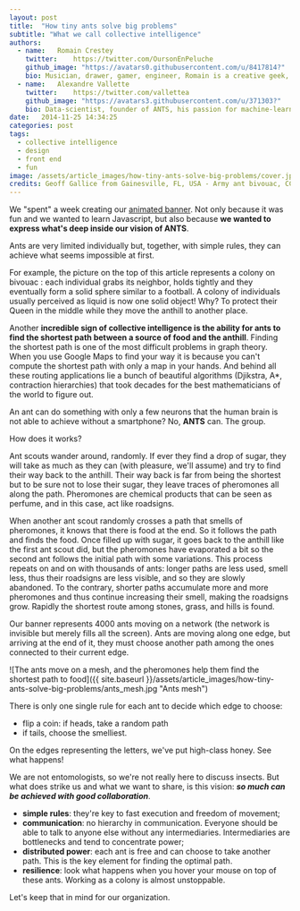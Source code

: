 ```yaml
---
layout: post
title:  "How tiny ants solve big problems"
subtitle: "What we call collective intelligence"
authors:
  - name:   Romain Crestey
    twitter:    https://twitter.com/OursonEnPeluche
    github_image: "https://avatars0.githubusercontent.com/u/8417814?"
    bio: Musician, drawer, gamer, engineer, Romain is a creative geek, convinced that the best technology is half useless without a well-thought design. With a growing UX interest, he works on developing ergonomic solutions to help give the users back the control on their data.
  - name:   Alexandre Vallette
    twitter:    https://twitter.com/vallettea
    github_image: "https://avatars3.githubusercontent.com/u/371303?"
    bio: Data-scientist, founder of ANTS, his passion for machine-learning applied to geographical data and networks comes from his Phd in chaos theory. Open-data enthusiast, he is committed to show how open-innovation can lead to a better governance and economy.
date:   2014-11-25 14:34:25
categories: post
tags: 
  - collective intelligence
  - design
  - front end
  - fun
image: /assets/article_images/how-tiny-ants-solve-big-problems/cover.jpg
credits: Geoff Gallice from Gainesville, FL, USA - Army ant bivouac, CC BY 2.0
---
```


We "spent" a week creating our [animated banner](http://ants.builders). Not only because it was fun and we wanted to learn Javascript, but also because **we wanted to express what's deep inside our vision of ANTS**.

Ants are very limited individually but, together, with simple rules, they can achieve what seems impossible at first.

For example, the picture on the top of this article represents a colony on bivouac : each individual grabs its neighbor, holds tightly and they eventually form a solid sphere similar to a football. A colony of individuals usually perceived as liquid is now one solid object! Why? To protect their Queen in the middle while they move the anthill to another place. 

Another **incredible sign of collective intelligence is the ability for ants to find the shortest path between a source of food and the anthill**. Finding the shortest path is one of the most difficult problems in graph theory. When you use Google Maps to find your way it is because you can't compute the shortest path with only a map in your hands. And behind all these routing applications lie a bunch of beautiful algorithms (Djikstra, A*, contraction hierarchies) that took decades for the best mathematicians of the world to figure out.

An ant can do something with only a few neurons that the human brain is not able to achieve without a smartphone? No, **ANTS** can. The group.

How does it works? 

Ant scouts wander around, randomly. If ever they find a drop of sugar, they will take as much as they can (with pleasure, we'll assume) and try to find their way back to the anthill. Their way back is far from being the shortest but to be sure not to lose their sugar, they leave traces of pheromones all along the path. Pheromones are chemical products that can be seen as perfume, and in this case, act like roadsigns. 

When another ant scout randomly crosses a path that smells of pheromones, it knows that there is food at the end. So it follows the path and finds the food. Once filled up with sugar, it goes back to the anthill like the first ant scout did, but the pheromones have evaporated a bit so the second ant follows the initial path with some variations. This process repeats on and on with thousands of ants: longer paths are less used, smell less, thus their roadsigns are less visible, and so they are slowly abandoned. To the contrary, shorter paths accumulate more and more pheromones and thus continue increasing their smell, making the roadsigns grow. Rapidly the shortest route among stones, grass, and hills is found.

Our banner represents 4000 ants moving on a network (the network is invisible but merely fills all the screen). Ants are moving along one edge, but arriving at the end of it, they must choose another path among the ones connected to their current edge.

![The ants move on a mesh, and the pheromones help them find the shortest path to food]({{ site.baseurl }}/assets/article_images/how-tiny-ants-solve-big-problems/ants_mesh.jpg "Ants mesh")

There is only one single rule for each ant to decide which edge to choose:

- flip a coin: if heads, take a random path
- if tails, choose the smelliest.

On the edges representing the letters, we've put high-class honey. See what happens!

We are not entomologists, so we're not really here to discuss insects. But what does strike us and what we want to share, is this vision: ***so much can be achieved with good collaboration***.


- **simple rules**: they're key to fast execution and freedom of movement;
- **communication**: no hierarchy in communication. Everyone should be able to talk to anyone else without any intermediaries. Intermediaries are bottlenecks and tend to concentrate power;
- **distributed power**: each ant is free and can choose to take another path. This is the key element for finding the optimal path. 
- **resilience**: look what happens when you hover your mouse on top of these ants. Working as a colony is almost unstoppable.

Let's keep that in mind for our organization.


